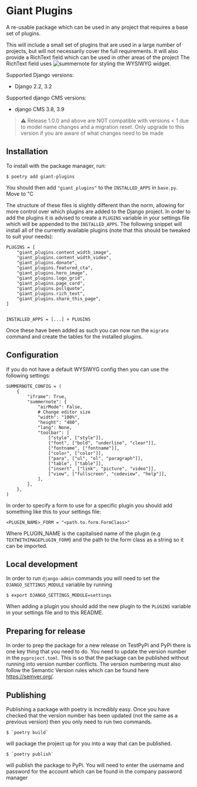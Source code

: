 # Giant Plugins

A re-usable package which can be used in any project that requires a base set of plugins. 

This will include a small set of plugins that are used in a large number of projects, but will not necessarily cover the full requirements. It will also provide a RichText field which can be used in other areas of the project
The RichText field uses ![summernote](https://github.com/summernote/summernote/) for styling the WYSIWYG widget.


Supported Django versions:

- Django 2.2, 3.2

Supported django CMS versions:

- django CMS 3.8, 3.9

> &#x26a0;&#xfe0f; Release 1.0.0 and above are NOT compatible with
> versions < 1 due to model name changes and a migration reset. Only upgrade to
> this version if you are aware of what changes need to be made

## Installation

To install with the package manager, run:

    $ poetry add giant-plugins

You should then add `"giant_plugins"` to the `INSTALLED_APPS` in `base.py`. Move to "C 

The structure of these files is slightly different than the norm, allowing for more control
over which plugins are added to the Django project. In order to add the plugins it is
advised to create a `PLUGINS` variable in your settings file which will be appended to the
`INSTALLED_APPS`. The following snippet will install all of the currently available plugins (note that this should be tweaked to suit your needs):

```
PLUGINS = [
    "giant_plugins.content_width_image",
    "giant_plugins.content_width_video",
    "giant_plugins.donate",
    "giant_plugins.featured_cta",
    "giant_plugins.hero_image",
    "giant_plugins.logo_grid",
    "giant_plugins.page_card",
    "giant_plugins.pullquote",
    "giant_plugins.rich_text",
    "giant_plugins.share_this_page",
]


INSTALLED_APPS = [...] + PLUGINS
```
Once these have been added as such you can now run the `migrate` command and create the tables for the
installed plugins.

## Configuration

If you do not have a default WYSIWYG config then you can use the following settings:

```
SUMMERNOTE_CONFIG = (
    {
        "iframe": True,
        "summernote": {
            "airMode": False,
            # Change editor size
            "width": "100%",
            "height": "480",
            "lang": None,
            "toolbar": [
                ["style", ["style"]],
                ["font", ["bold", "underline", "clear"]],
                ["fontname", ["fontname"]],
                ["color", ["color"]],
                ["para", ["ul", "ol", "paragraph"]],
                ["table", ["table"]],
                ["insert", ["link", "picture", "video"]],
                ["view", ["fullscreen", "codeview", "help"]],
            ],
        },
    },
)

```

In order to specify a form to use for a specific plugin you should add something like this to your settings file:

```
<PLUGIN_NAME>_FORM = "<path.to.form.FormClass>"
```

Where PLUGIN_NAME is the capitalised name of the plugin (e.g `TEXTWITHIMAGEPLUGIN_FORM`) and the path to the form class as a string so it can be imported.

## Local development

In order to run `django-admin` commands you will need to set the `DJANGO_SETTINGS_MODULE` variable by running

    $ export DJANGO_SETTINGS_MODULE=settings

When adding a plugin you should add the new plugin to the `PLUGINS` variable in your settings file
and to this README.



 ## Preparing for release
 
 In order to prep the package for a new release on TestPyPi and PyPi there is one key thing that you need to do. You need to update the version number in the `pyproject.toml`.
 This is so that the package can be published without running into version number conflicts. The version numbering must also follow the Semantic Version rules which can be found here https://semver.org/.
 
 
 ## Publishing
 
 Publishing a package with poetry is incredibly easy. Once you have checked that the version number has been updated (not the same as a previous version) then you only need to run two commands.
 
    $ `poetry build` 

will package the project up for you into a way that can be published.
 
    $ `poetry publish`

will publish the package to PyPi. You will need to enter the username and password for the account which can be found in the company password manager
